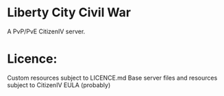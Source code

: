 # Liberty City Civil War
A PvP/PvE CitizenIV server.

# Licence:
Custom resources subject to LICENCE.md
Base server files and resources subject to CitizenIV EULA (probably)
